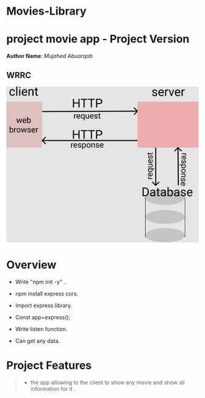 # Movies-Library

# project movie app - Project Version

**Author Name**:  *Mujahed Abuarqob*

## WRRC

![WRRC](/wrrc.png)

# Overview

* Write "npm init -y" .

* npm install express cors.
* Import express library.
* Const app=express();
*  Write listen function.
* Can get any data. 

#  Project Features

> * the app allowing to the client to show any movie and show all information for it .
